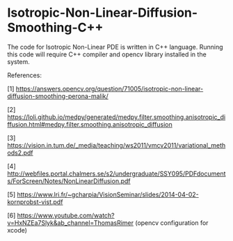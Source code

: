 # Isotropic-Non-Linear-Diffusion-Smoothing-C++

The code for Isotropic Non-Linear PDE is written in C++ language. Running this code will require C++ compiler and opencv library installed in the system.

References:

[1] https://answers.opencv.org/question/71005/isotropic-non-linear-diffusion-smoothing-perona-malik/

[2] https://loli.github.io/medpy/generated/medpy.filter.smoothing.anisotropic_diffusion.html#medpy.filter.smoothing.anisotropic_diffusion

[3] https://vision.in.tum.de/_media/teaching/ws2011/vmcv2011/variational_methods2.pdf

[4] http://webfiles.portal.chalmers.se/s2/undergraduate/SSY095/PDFdocuments/ForScreen/Notes/NonLinearDiffusion.pdf

[5] https://www.lri.fr/~gcharpia/VisionSeminar/slides/2014-04-02-kornprobst-vist.pdf

[6] https://www.youtube.com/watch?v=HxNZEa7Slyk&ab_channel=ThomasRimer (opencv configuration for xcode)
